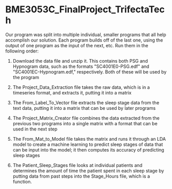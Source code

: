 # BME3053C_FinalProject_TrifectaTech

Our program was split into multiple individual, smaller programs that all help accomplish our solution. 
Each program builds off of the last one, using the output of one program as the input of the next, etc.
Run them in the following order:

1. Download the data file and unzip it. This contains both PSG and Hypnogram data, such as the formats "SC4001E0-PSG.edf" and "SC4001EC-Hypnogram.edf," respectively. Both of these will be used by the program
  
2. The Project_Data_Extraction file takes the raw data, which is in a timeseries format, and extracts it, putting it into a matrix

3. The From_Label_To_Vector file extracts the sleep stage data from the text data, putting it into a matrix that can be used by later programs

4. The Project_Matrix_Creator file combines the data extracted from the previous two programs into a single matrix with a format that can be used in the next step

5. The From_Mat_to_Model file takes the matrix and runs it through an LDA model to create a machine learning to predict sleep stages of data that can be input
into the model; it then computes its accuracy of predicting sleep stages

6. The Patient_Sleep_Stages file looks at individual patients and determines the amount of time the patient spent in each sleep stage by putting data from
past steps into the Stage_Hours file, which is a function.
